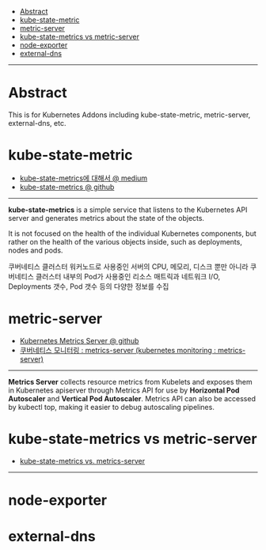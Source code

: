 - [Abstract](#abstract)
- [kube-state-metric](#kube-state-metric)
- [metric-server](#metric-server)
- [kube-state-metrics vs metric-server](#kube-state-metrics-vs-metric-server)
- [node-exporter](#node-exporter)
- [external-dns](#external-dns)

----

# Abstract

This is for Kubernetes Addons including kube-state-metric, metric-server, external-dns, etc.

# kube-state-metric

* [kube-state-metrics에 대해서 @ medium](https://medium.com/finda-tech/kube-state-metrics%EC%97%90-%EB%8C%80%ED%95%B4%EC%84%9C-1303b10fb8f8)
* [kube-state-metrics @ github](https://github.com/kubernetes/kube-state-metrics)

----

**kube-state-metrics** is a simple service that listens to the Kubernetes API server and generates metrics about the state of the objects.

It is not focused on the health of the individual Kubernetes components, but rather on the health of the various objects inside, such as deployments, nodes and pods.

쿠버네티스 클러스터 워커노드로 사용중인 서버의 CPU, 메모리, 디스크 뿐만 아니라 쿠버네티스 클러스터 내부의 Pod가 사용중인 리소스 매트릭과 네트워크 I/O, Deployments 갯수, Pod 갯수 등의 다양한 정보를 수집

# metric-server

* [Kubernetes Metrics Server @ github](https://github.com/kubernetes-sigs/metrics-server)
* [쿠버네티스 모니터링 : metrics-server (kubernetes monitoring : metrics-server)](https://arisu1000.tistory.com/27856)

----

**Metrics Server** collects resource metrics from Kubelets and exposes them in Kubernetes apiserver through Metrics API for use by **Horizontal Pod Autoscaler** and **Vertical Pod Autoscaler**. Metrics API can also be accessed by kubectl top, making it easier to debug autoscaling pipelines.

# kube-state-metrics vs metric-server

* [kube-state-metrics vs. metrics-server](https://github.com/kubernetes/kube-state-metrics#kube-state-metrics-vs-metrics-server)

-----

# node-exporter

# external-dns


